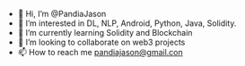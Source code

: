 - 👋 Hi, I’m @PandiaJason
- 👀 I’m interested in DL, NLP, Android, Python, Java, Solidity. 
- 🌱 I’m currently learning Solidity and Blockchain
- 💞️ I’m looking to collaborate on web3 projects
- 📫 How to reach me pandiajason@gmail.con

<!---
PandiaJason/PandiaJason is a ✨ special ✨ repository because its `README.md` (this file) appears on your GitHub profile.
You can click the Preview link to take a look at your changes.
--->
